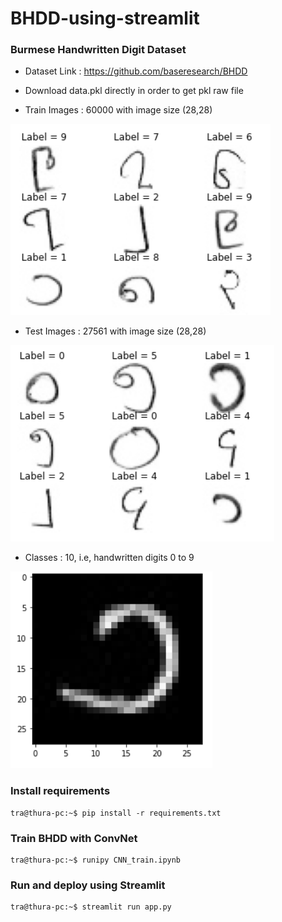 # BHDD-using-streamlit

### Burmese Handwritten Digit Dataset
- Dataset Link : https://github.com/baseresearch/BHDD
- Download data.pkl directly in order to get pkl raw file

- Train Images : 60000 with image size (28,28)

![Train Images](Image/trainimgs.png)

- Test Images : 27561 with image size (28,28)

![Test Images](Image/testimg.png)

- Classes : 10, i.e, handwritten digits 0 to 9

![Handwritten1 Images](Image/no1.png)

### Install requirements
```{r, engine='bash', count_lines}
tra@thura-pc:~$ pip install -r requirements.txt
```

### Train BHDD with ConvNet
```{r, engine='bash', count_lines}
tra@thura-pc:~$ runipy CNN_train.ipynb
```

### Run and deploy using Streamlit 
```{r, engine='bash', count_lines}
tra@thura-pc:~$ streamlit run app.py
```

